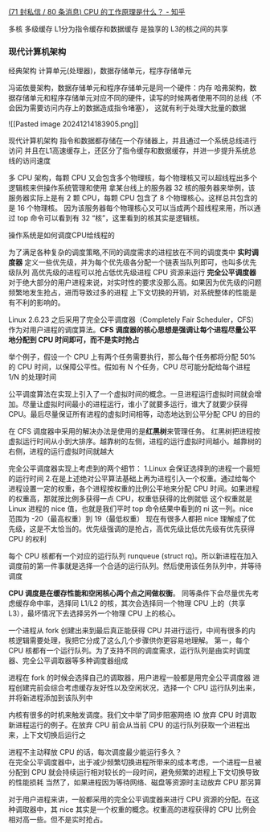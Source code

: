 
[(71 封私信 / 80 条消息) CPU 的工作原理是什么？ - 知乎](https://www.zhihu.com/question/40571490/answer/2762053870)

多核
多级缓存
L1分为指令缓存和数据缓存 是独享的
L3的核之间的共享


### 现代计算机架构





经典架构
计算单元(处理器)，数据存储单元，程序存储单元

冯诺依曼架构，数据存储单元和程序存储单元是同一个硬件：内存
哈弗架构，数据存储单元和程序存储单元对应不同的硬件，读写的时候两者使用不同的总线（不会因为需要访问内存上的数据造成指令堵塞），
这就有利于处理大批量的数据

![[Pasted image 20241214183905.png]]



现代计算机架构
指令和数据都存储在一个存储器上，并且通过一个系统总线进行访问
并且在L1高速缓存上，还区分了指令缓存和数据缓存，并进一步提升系统总线的访问速度




多 CPU 架构，每颗 CPU 又会包含多个物理核，每个物理核又可以超线程出多个逻辑核来供操作系统管理和使用
拿某台线上的服务器 32 核的服务器来举例，该服务器实际上是有 2 颗 CPU，每颗 CPU 包含了 8 个物理核心。这样总共包含的是 16 个物理核。
因为该服务器每个物理核心又可以当成两个超线程来用，所以通过 top 命令可以看到有 32 “核”，这里看到的核其实是逻辑核。




操作系统是如何调度CPU给线程的

为了满足各种复杂的调度策略,不同的调度需求的进程放在不同的调度类中
 **实时调度器** 
 定义一些优先级，并为每个优先级各分配一个链表当队列即可，也叫多优先级队列
 高优先级的进程可以抢占低优先级进程 CPU 资源来运行
**完全公平调度器**
对于绝大部分的用户进程来说，对实时性的要求没那么高。如果因为优先级的问题频繁地发生抢占，进而导致过多的进程 上下文切换的开销，对系统整体的性能是有不利的影响的。

Linux 2.6.23 之后采用了完全公平调度器（Completely Fair Scheduler，CFS）作为对用户进程的调度算法。**CFS 调度器的核心思想是强调让每个进程尽量公平地分配到 CPU 时间即可，而不是实时抢占**

举个例子，假设一个 CPU 上有两个任务需要执行，那么每个任务都将分配 50% 的 CPU 时间，以保障公平性。假如有 N 个任务，CPU 尽可能分配给每个进程 1/N 的处理时间

公平调度算法在实现上引入了一个虚拟时间的概念。一旦进程运行虚拟时间就会增加。尽量让虚拟时间最小的进程运行，谁小了就要多运行，谁大了就要少获得 CPU。最后尽量保证所有进程的虚拟时间相等，动态地达到公平分配 CPU 的目的

在 CFS 调度器中采用的解决办法是使用的是**红黑树**来管理任务。
红黑树把进程按虚拟运行时间从小到大排序。越靠树的左侧，进程的运行虚拟时间越小。越靠树的右侧，进程的运行虚拟时间就越大

完全公平调度器实现上考虑到的两个细节：
1.Linux 会保证选择到的进程一个最短的运行时间
2.在是上述绝对公平算法基础上再为进程引入一个权重。通过给每个进程设置一定的权重，各个进程按权重的比例公平地来分配 CPU 时间。如果进程的权重高，那就按比例多获得一点 CPU，权重低获得的比例就低
这个权重就是 Linux 进程的 nice 值，也就是我们平时 top 命令结果中看到的 ni 这一列。nice 范围为 -20（最高权重）到 19（最低权重）
现在有很多人都把 nice 理解成了优先级，这是不太恰当的。优先级强调的是抢占，高优先级比低优先级有优先获得 CPU 的权利


每个 CPU 核都有一个对应的运行队列 runqueue (struct rq)。所以新进程在加入调度前的第一件事就是选择一个合适的运行队列。然后使用该任务队列中，并等待调度



**CPU 调度是在缓存性能和空闲核心两个点之间做权衡**。 同等条件下会尽量优先考虑缓存命中率，选择同 L1/L2 的核，其次会选择同一个物理 CPU 上的（共享 L3），最坏情况下去选择另外一个物理 CPU 上的核心。



一个进程从 fork 创建出来到最后真正能获得 CPU 并进行运行，中间有很多的内核逻辑需要处理，我把它分成了这么几个步骤供你更容易地理解。
第一，每个 CPU 核都有一个运行队列。为了支持不同的调度需求，运行队列是由实时调度器、完全公平调取器等多种调度器组成

进程在 fork 的时候会选择自己的调取器，用户进程一般都是用完全公平调度器
进程创建完前会综合考虑缓存友好性以及空闲状况，选择一个 CPU 运行队列出来，并将新进程添加到该队列中

内核有很多的时机来触发调度。我们文中举了同步阻塞网络 IO 放弃 CPU 时调取新进程运行的例子。在放弃 CPU 前会从当前 CPU 的运行队列获取一个进程出来，上下文切换后运行之


进程不主动释放 CPU 的话，每次调度最少能运行多久？  
在完全公平调度器中，出于减少频繁切换进程所带来的成本考虑，一个进程一旦被分配到 CPU 就会持续运行相对较长的一段时间，避免频繁的进程上下文切换导致的性能损耗
当然了，如果进程因为等待网络、磁盘等资源时主动放弃 CPU 那另算


对于用户进程来讲，一般都采用的完全公平调度器来进行 CPU 资源的分配。在这种调取器中，其 nice 其实是一个权重的概念。权重高的进程获得的 CPU 比例会相对高一些。但不是实时抢占。